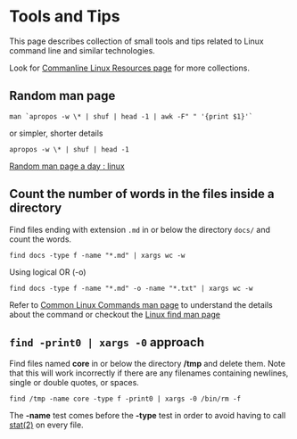 # Tools and Tips

This page describes collection of small tools and tips related to Linux command line and similar technologies.

Look for [Commanline Linux Resources page](../docs/command-line/linux/resources.md) for more collections. 

## Random man page

```
man `apropos -w \* | shuf | head -1 | awk -F" " '{print $1}'`
```

or simpler, shorter details

```
apropos -w \* | shuf | head -1
```

[Random man page a day : linux](https://www.reddit.com/r/linux/comments/18ky5t/random_man_page_a_day/)

## Count the number of words in the files inside a directory

Find files ending with extension `.md` in or below the directory `docs/` and count the words.

```
find docs -type f -name "*.md" | xargs wc -w
```

Using logical OR (-o)

```
find docs -type f -name "*.md" -o -name "*.txt" | xargs wc -w
```

Refer to [Common Linux Commands man page](../docs/linux/man/common-linux-commands.md) to understand the details about the command or checkout the [Linux find man page](https://man7.org/linux/man-pages/man1/find.1.html)

## `find -print0 | xargs -0` approach

Find files named **core** in or below the directory **/tmp** and delete them. Note that this will work incorrectly if there are any filenames containing newlines, single or double quotes, or spaces.

```
find /tmp -name core -type f -print0 | xargs -0 /bin/rm -f
```

The **-name** test comes before the **-type** test in order to avoid having to call [stat(2)](https://man.cx/stat(2)) on every file.